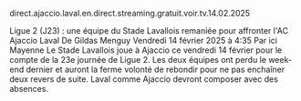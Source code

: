 direct.ajaccio.laval.en.direct.streaming.gratuit.voir.tv.14.02.2025


Ligue 2 (J23) : une équipe du Stade Lavallois remaniée pour affronter l'AC Ajaccio
Laval
De Gildas Menguy
Vendredi 14 février 2025 à 4:35
Par ici Mayenne
Le Stade Lavallois joue à Ajaccio ce vendredi 14 février pour le compte de la 23e journée de Ligue 2. Les deux équipes ont perdu le week-end dernier et auront la ferme volonté de rebondir pour ne pas enchaîner deux revers de suite. Laval comme Ajaccio devront composer avec des absences.

